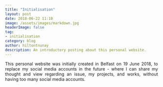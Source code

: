 ```yaml
---
title: "Initialisation"
layout: post
date: 2018-06-22 11:10
image: /assets/images/markdown.jpg
headerImage: false
tag:
- initialisation
category: blog
author: hiltontnunay
description: An introductory posting about this personal website.
---
```


<!-- Social media have become part of our lives. In fact, most people in my circle have at least one social media account and share their almost-daily life on, for example, their Facebook and Instagram story. -->
<p align="justify">
This personal website was initially created in Belfast on 19 June 2018, to replace my social media accounts in the future - where I can share my thought and view regarding an issue, my projects, and works, without having too many social media accounts.
</p>